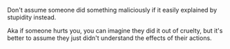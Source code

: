 Don't assume someone did something maliciously if it easily explained by stupidity instead.

Aka if someone hurts you, you can imagine they did it out of cruelty, but it's better to assume they just didn't understand the effects of their actions.
